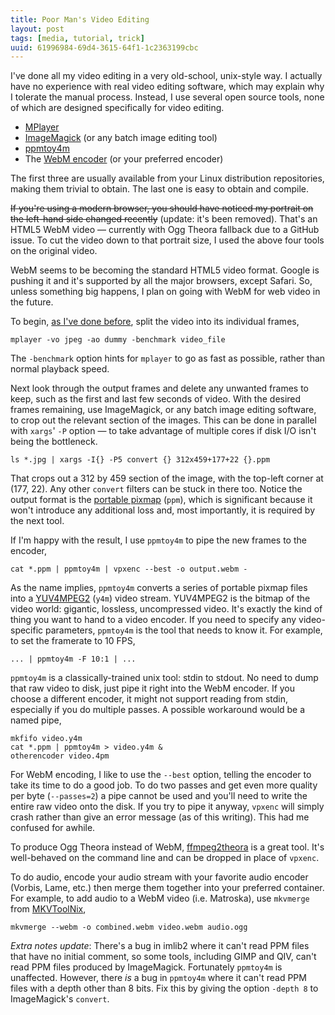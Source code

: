 ```yaml
---
title: Poor Man's Video Editing
layout: post
tags: [media, tutorial, trick]
uuid: 61996984-69d4-3615-64f1-1c2363199cbc
---
```


I've done all my video editing in a very old-school, unix-style way. I
actually have no experience with real video editing software, which
may explain why I tolerate the manual process. Instead, I use several
open source tools, none of which are designed specifically for video
editing.

* [MPlayer](http://www.mplayerhq.hu/)
* [ImageMagick](http://www.imagemagick.org/) (or any batch image editing tool)
* [ppmtoy4m](http://mjpeg.sourceforge.net/)
* The [WebM encoder](http://www.webmproject.org/) (or your preferred encoder)

The first three are usually available from your Linux distribution
repositories, making them trivial to obtain. The last one is easy to
obtain and compile.

~~If you're using a modern browser, you should have noticed my
portrait on the left-hand side changed recently~~ (update: it's been
removed). That's an HTML5 WebM video — currently with Ogg Theora
fallback due to a GitHub issue. To cut the video down to that portrait
size, I used the above four tools on the original video.

WebM seems to be becoming the standard HTML5 video format. Google is
pushing it and it's supported by all the major browsers, except
Safari. So, unless something big happens, I plan on going with WebM
for web video in the future.

To begin, [as I've done before](/blog/2007/12/11/), split the video
into its individual frames,

    mplayer -vo jpeg -ao dummy -benchmark video_file

The `-benchmark` option hints for `mplayer` to go as fast as possible,
rather than normal playback speed.

Next look through the output frames and delete any unwanted frames to
keep, such as the first and last few seconds of video. With the
desired frames remaining, use ImageMagick, or any batch image editing
software, to crop out the relevant section of the images. This can be
done in parallel with `xargs`' `-P` option — to take advantage of
multiple cores if disk I/O isn't being the bottleneck.

    ls *.jpg | xargs -I{} -P5 convert {} 312x459+177+22 {}.ppm

That crops out a 312 by 459 section of the image, with the top-left
corner at (177, 22). Any other `convert` filters can be stuck in there
too. Notice the output format is the
[portable pixmap](http://en.wikipedia.org/wiki/Netpbm_format) (`ppm`),
which is significant because it won't introduce any additional loss
and, most importantly, it is required by the next tool.

If I'm happy with the result, I use `ppmtoy4m` to pipe the new frames
to the encoder,

    cat *.ppm | ppmtoy4m | vpxenc --best -o output.webm -

As the name implies, `ppmtoy4m` converts a series of portable pixmap
files into a
[YUV4MPEG2](http://wiki.multimedia.cx/index.php?title=YUV4MPEG2)
(`y4m`) video stream. YUV4MPEG2 is the bitmap of the video world:
gigantic, lossless, uncompressed video. It's exactly the kind of thing
you want to hand to a video encoder. If you need to specify any
video-specific parameters, `ppmtoy4m` is the tool that needs to know
it. For example, to set the framerate to 10 FPS,

    ... | ppmtoy4m -F 10:1 | ...

`ppmtoy4m` is a classically-trained unix tool: stdin to stdout. No
need to dump that raw video to disk, just pipe it right into the WebM
encoder. If you choose a different encoder, it might not support
reading from stdin, especially if you do multiple passes. A possible
workaround would be a named pipe,

    mkfifo video.y4m
    cat *.ppm | ppmtoy4m > video.y4m &
    otherencoder video.4pm

For WebM encoding, I like to use the `--best` option, telling the
encoder to take its time to do a good job. To do two passes and get
even more quality per byte (`--passes=2`) a pipe cannot be used and
you'll need to write the entire raw video onto the disk. If you try to
pipe it anyway, `vpxenc` will simply crash rather than give an error
message (as of this writing). This had me confused for awhile.

To produce Ogg Theora instead of WebM,
[ffmpeg2theora](http://v2v.cc/~j/ffmpeg2theora/) is a great tool. It's
well-behaved on the command line and can be dropped in place of
`vpxenc`.

To do audio, encode your audio stream with your favorite audio encoder
(Vorbis, Lame, etc.) then merge them together into your preferred
container. For example, to add audio to a WebM video (i.e. Matroska),
use `mkvmerge` from [MKVToolNix](http://www.bunkus.org/videotools/mkvtoolnix/),

    mkvmerge --webm -o combined.webm video.webm audio.ogg

*Extra notes update*: There's a bug in imlib2 where it can't read PPM
files that have no initial comment, so some tools, including GIMP and
QIV, can't read PPM files produced by ImageMagick. Fortunately
`ppmtoy4m` is unaffected. However, there *is* a bug in `ppmtoy4m`
where it can't read PPM files with a depth other than 8 bits. Fix this
by giving the option `-depth 8` to ImageMagick's `convert`.
